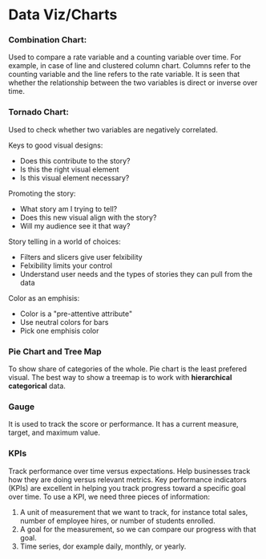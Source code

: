 # Data Viz/Charts

### Combination Chart: 
Used to compare a rate variable and a counting variable over time. For example, in case of line and clustered column chart. Columns refer to the counting variable and the line refers to the rate variable. It is seen that whether the relationship between the two variables is direct or inverse over time.


### Tornado Chart:
Used to check whether two variables are negatively correlated.

Keys to good visual designs:
- Does this contribute to the story?
- Is this the right visual element
- Is this visual element necessary?

Promoting the story:
- What story am I trying to tell?
- Does this new visual align with the story?
- Will my audience see it that way?

Story telling in a world of choices:
- Filters and slicers give user felxibility
- Felxibility limits your control
- Understand user needs and the types of stories they can pull from the data

Color as an emphisis:
- Color is a "pre-attentive attribute"
- Use neutral colors for bars
- Pick one emphisis color

### Pie Chart and Tree Map
To show share of categories of the whole. Pie chart is the least prefered visual. The best way to show a treemap is to work with **hierarchical categorical** data.

### Gauge
It is used to track the score or performance. It has a current measure, target, and maximum value.

### KPIs
Track performance over time versus expectations. Help businesses track how they are doing versus relevant metrics.
Key performance indicators (KPIs) are excellent in helping you track progress toward a specific goal over time. To use a KPI, we need three pieces of information:
1. A unit of measurement that we want to track, for instance total sales, number of employee hires, or number of students enrolled.
2. A goal for the measurement, so we can compare our progress with that goal.
3. Time series, dor example daily, monthly, or yearly.
















